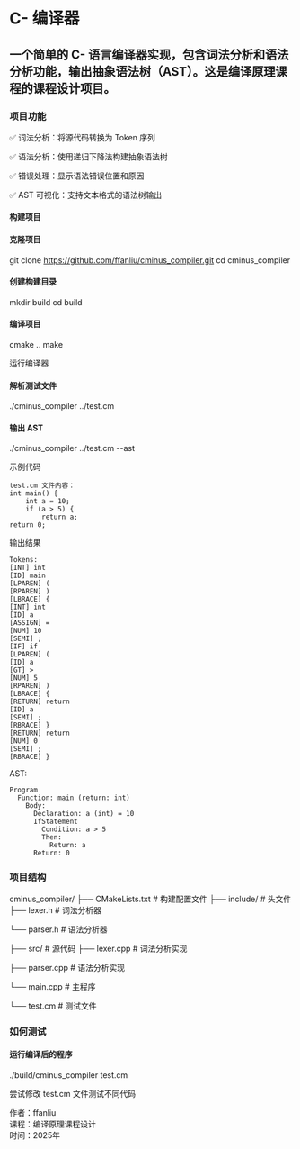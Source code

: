 # C- 编译器

## 一个简单的 C- 语言编译器实现，包含词法分析和语法分析功能，输出抽象语法树（AST）。这是编译原理课程的课程设计项目。

### 项目功能
✅ 词法分析：将源代码转换为 Token 序列

✅ 语法分析：使用递归下降法构建抽象语法树

✅ 错误处理：显示语法错误位置和原因

✅ AST 可视化：支持文本格式的语法树输出

#### 构建项目

#### 克隆项目

git clone https://github.com/ffanliu/cminus_compiler.git
cd cminus_compiler

#### 创建构建目录

mkdir build
cd build

#### 编译项目

cmake ..
make

运行编译器

#### 解析测试文件

./cminus_compiler ../test.cm

#### 输出 AST

./cminus_compiler ../test.cm --ast

示例代码
``` 
test.cm 文件内容：
int main() {
    int a = 10;
    if (a > 5) {
        return a;
return 0;
```
输出结果
```
Tokens:
[INT] int
[ID] main
[LPAREN] (
[RPAREN] )
[LBRACE] {
[INT] int
[ID] a
[ASSIGN] =
[NUM] 10
[SEMI] ;
[IF] if
[LPAREN] (
[ID] a
[GT] >
[NUM] 5
[RPAREN] )
[LBRACE] {
[RETURN] return
[ID] a
[SEMI] ;
[RBRACE] }
[RETURN] return
[NUM] 0
[SEMI] ;
[RBRACE] }
```
AST:
```
Program
  Function: main (return: int)
    Body:
      Declaration: a (int) = 10
      IfStatement
        Condition: a > 5
        Then:
          Return: a
      Return: 0
```

### 项目结构

cminus_compiler/
├── CMakeLists.txt      # 构建配置文件
├── include/            # 头文件
├── lexer.h         # 词法分析器

└── parser.h        # 语法分析器

├── src/                # 源代码
├── lexer.cpp       # 词法分析实现

├── parser.cpp      # 语法分析实现

└── main.cpp        # 主程序

└── test.cm             # 测试文件

### 如何测试

#### 运行编译后的程序

./build/cminus_compiler test.cm

尝试修改 test.cm 文件测试不同代码

作者：ffanliu  
课程：编译原理课程设计  
时间：2025年
